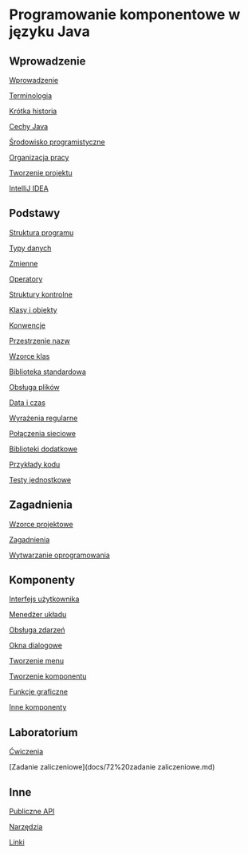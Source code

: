 Programowanie komponentowe w języku Java
========================================

Wprowadzenie
------------

[Wprowadzenie](docs/01%20wprowadzenie.md)

[Terminologia](docs/02%20terminologia.md)

[Krótka historia](docs/03%20historia.md)

[Cechy Java](docs/04%20cechy.md)

[Środowisko programistyczne](docs/05%20środowisko%20programistyczne.md)

[Organizacja pracy](docs/06%20organizacja%20pracy.md)

[Tworzenie projektu](docs/07%20tworzenie%20projektu.md)

[IntelliJ IDEA](docs/08%20intellij%20idea.md)

Podstawy
--------

[Struktura programu](docs/11%20struktura%20programu.md)

[Typy danych](docs/12%20typy%20danych.md)

[Zmienne](docs/13%20zmienne.md)

[Operatory](docs/14%20operatory.md)

[Struktury kontrolne](docs/15%20struktury%20kontrolne.md)

[Klasy i obiekty](docs/16%20klasy%20i%20obiekty.md)

[Konwencje](docs/17%20konwencje.md)

[Przestrzenie nazw](docs/18%20przestrzenie%20nazw.md)

[Wzorce klas](docs/21%20wzorce%20klas.md)

[Biblioteka standardowa](docs/31%20biblioteka%20standardowa.md)

[Obsługa plików](docs/32%20obsługa%20plików.md)

[Data i czas](docs/33%20data%20i%20czas.md)

[Wyrażenia regularne](docs/34%20wyrażenia%20regularne.md)

[Połączenia sieciowe](docs/35%20połączenia%20sieciowe.md)

[Biblioteki dodatkowe](docs/42%20biblioteki%20dodatkowe.md)

[Przykłady kodu](docs/44%20przykłady%20kodu.md)

[Testy jednostkowe](docs/47%20testy%20jednostkowe.md)

Zagadnienia
-----------

[Wzorce projektowe](docs/51%20wzorce%20projektowe.md)

[Zagadnienia](docs/52%20wybrane%20zagadnienia.md)

[Wytwarzanie oprogramowania](docs/57%20wytwarzanie%20oprogramowania.md)

Komponenty
----------

[Interfejs użytkownika](docs/61%20interfejs%20użytkownika.md)

[Menedżer układu](docs/62%20menedżer%20układu.md)

[Obsługa zdarzeń](docs/63%20obsługa%20zdarzeń.md)

[Okna dialogowe](docs/64%20okna%20dialogowe.md)

[Tworzenie menu](docs/65%20tworzenie%20menu.md)

[Tworzenie komponentu](docs/66%20tworzenie%20komponentu.md)

[Funkcje graficzne](docs/67%20funkcje%20graficzne.md)

[Inne komponenty](docs/69%20inne%20komponenty.md)

Laboratorium
------------

[Ćwiczenia](docs/71%20ćwiczenia.md)

[Zadanie zaliczeniowe](docs/72%20zadanie zaliczeniowe.md)

Inne
----

[Publiczne API](docs/82%20lista%20api.md)

[Narzędzia](docs/86%20narzędzia.md)

[Linki](docs/88%20linki.md)
